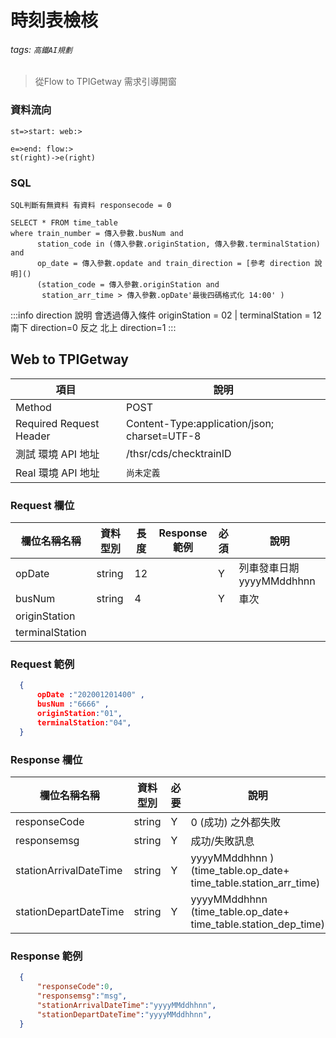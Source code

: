 # 時刻表檢核
###### tags: `高鐵AI規劃`

>從Flow to TPIGetway 需求引導開窗

### 資料流向

  ```flow
st=>start: web:>

e=>end: flow:>
st(right)->e(right)
```

### SQL

```
SQL判斷有無資料 有資料 responsecode = 0 

SELECT * FROM time_table
where train_number = 傳入參數.busNum and 
      station_code in (傳入參數.originStation, 傳入參數.terminalStation) and 
      op_date = 傳入參數.opdate and train_direction = [參考 direction 說明]()
      (station_code = 傳入參數.originStation and    
       station_arr_time > 傳入參數.opDate'最後四碼格式化 14:00' )

```

:::info
direction 說明 
會透過傳入條件
originStation = 02 | terminalStation = 12
南下 direction=0
反之
北上 direction=1
:::
##  Web to TPIGetway


  項目 | 說明
  ---- | ---
  Method | POST
  Required Request Header |  Content-Type:application/json; charset=UTF-8
  測試 環境 API 地址 | /thsr/cds/checktrainID
  Real 環境 API 地址 | `尚未定義`
  
  
  
### Request 欄位

  欄位名稱名稱 | 資料型別| 長度|Response範例| 必須 | 說明
  --------- | ------- |-----| --------|--------|--------
opDate | string | 12 | | Y |  列車發車日期yyyyMMddhhnn
busNum | string | 4 | | Y | 車次
originStation | 
terminalStation| 

### Request 範例

```json
  {
      opDate :"202001201400" ,
      busNum :"6666" ,   
      originStation:"01",
      terminalStation:"04",
  }
```
### Response 欄位

  欄位名稱名稱 | 資料型別| 必要| 說明
  --------- | ------- |-----| --------
  responseCode | string | Y | 0 (成功) 之外都失敗
  responsemsg | string | Y | 成功/失敗訊息
  stationArrivalDateTime | string |Y|yyyyMMddhhnn )(time_table.op_date+ time_table.station_arr_time)
  stationDepartDateTime | string |Y|yyyyMMddhhnn (time_table.op_date+ time_table.station_dep_time)

### Response 範例

```json
  {
      "responseCode":0,
      "responsemsg":"msg",
      "stationArrivalDateTime":"yyyyMMddhhnn",
      "stationDepartDateTime":"yyyyMMddhhnn",
  }  
```


